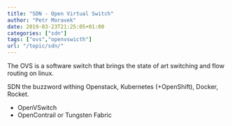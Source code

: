 ```yaml
---
title: "SDN - Open Virtual Switch"
author: "Petr Moravek"
date: 2019-03-23T21:25:05+01:00
categories: ["sdn"]
tags: ["ovs","openvswicth"]
url: "/topic/sdn/"
---
```


The OVS is a software switch that brings the state of art switching and flow routing on linux.

<!--more-->

SDN the buzzword withing Openstack, Kubernetes (+OpenShift), Docker, Rocket.

* OpenVSwitch
* OpenContrail or Tungsten Fabric
